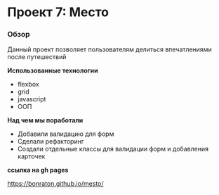 # Проект 7: Место

### Обзор

Данный проект позволяет пользователям делиться впечатлениями после путешествий

**Использованные технологии**

- flexbox
- grid
- javascript
- ООП

**Над чем мы поработали**
- Добавили валидацию для форм
- Сделали рефакторинг
- Создали отдельные классы для валидации форм и добавления карточек

**ссылка на gh pages**

https://bonraton.github.io/mesto/
